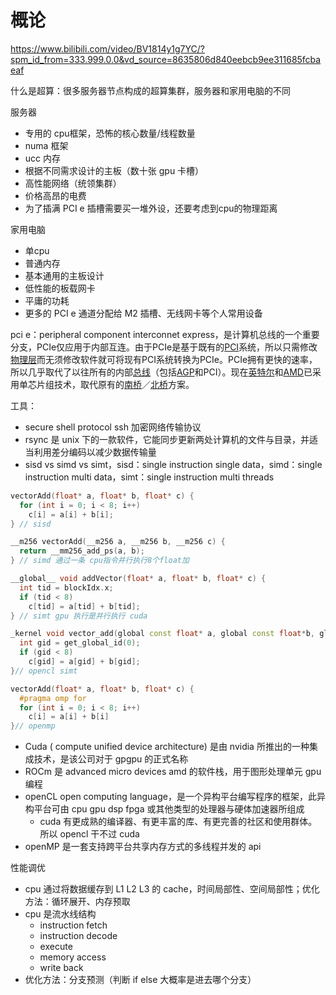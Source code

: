 # 概论

https://www.bilibili.com/video/BV1814y1g7YC/?spm_id_from=333.999.0.0&vd_source=8635806d840eebcb9ee311685fcbaeaf



什么是超算：很多服务器节点构成的超算集群，服务器和家用电脑的不同

服务器

- 专用的 cpu框架，恐怖的核心数量/线程数量
- numa 框架
- ucc 内存
- 根据不同需求设计的主板（数十张 gpu 卡槽）
- 高性能网络（统领集群）
- 价格高昂的电费
- 为了插满 PCI e 插槽需要买一堆外设，还要考虑到cpu的物理距离

家用电脑

- 单cpu
- 普通内存
- 基本通用的主板设计
- 低性能的板载网卡
- 平庸的功耗
- 更多的 PCI e 通道分配给 M2 插槽、无线网卡等个人常用设备

pci e：peripheral component interconnet express，是计算机总线的一个重要分支，PCIe仅应用于内部互连。由于PCIe是基于既有的[PCI](https://zh.wikipedia.org/wiki/外设组件互连标准)系统，所以只需修改[物理层](https://zh.wikipedia.org/wiki/物理层)而无须修改软件就可将现有PCI系统转换为PCIe。PCIe拥有更快的速率，所以几乎取代了以往所有的内部[总线](https://zh.wikipedia.org/wiki/总线)（包括[AGP](https://zh.wikipedia.org/wiki/AGP)和PCI）。现在[英特尔](https://zh.wikipedia.org/wiki/英特尔)和[AMD](https://zh.wikipedia.org/wiki/超威半导体)已采用单芯片组技术，取代原有的[南桥](https://zh.wikipedia.org/wiki/南桥)／[北桥](https://zh.wikipedia.org/wiki/北桥)方案。



工具：

- secure shell protocol ssh 加密网络传输协议
-  rsync 是 unix 下的一款软件，它能同步更新两处计算机的文件与目录，并适当利用差分编码以减少数据传输量
- sisd vs simd vs simt，sisd：single instruction single data，simd：single instruction multi data，simt：single instruction multi threads

~~~c++
vectorAdd(float* a, float* b, float* c) {
  for (int i = 0; i < 8; i++) 
    c[i] = a[i] + b[i];
} // sisd

__m256 vectorAdd(__m256 a, __m256 b, __m256 c) {
  return __mm256_add_ps(a, b);
} // simd 通过一条 cpu指令并行执行8个float加

__global__ void addVector(float* a, float* b, float* c) {
  int tid = blockIdx.x;
  if (tid < 8)
    c[tid] = a[tid] + b[tid];
} // simt gpu 执行是并行执行 cuda

_kernel void vector_add(global const float* a, global const float*b, global float* c) {
  int gid = get_global_id(0);
  if (gid < 8)
    c[gid] = a[gid] + b[gid];
}// opencl simt

vectorAdd(float* a, float* b, float* c) {
  #pragma omp for
  for (int i = 0; i < 8; i++) 
    c[i] = a[i] + b[i]
}// openmp
~~~

- Cuda ( compute unified device architecture) 是由 nvidia 所推出的一种集成技术，是该公司对于 gpgpu 的正式名称
- ROCm 是 advanced micro devices amd 的软件栈，用于图形处理单元 gpu 编程
- openCL open computing language，是一个异构平台编写程序的框架，此异构平台可由 cpu gpu dsp fpga 或其他类型的处理器与硬体加速器所组成
  - cuda 有更成熟的编译器、有更丰富的库、有更完善的社区和使用群体。所以 opencl 干不过 cuda
- openMP 是一套支持跨平台共享内存方式的多线程并发的 api



性能调优

- cpu 通过将数据缓存到 L1 L2 L3 的 cache，时间局部性、空间局部性；优化方法：循环展开、内存预取
- cpu 是流水线结构
  - instruction fetch
  - instruction decode
  - execute
  - memory access
  - write back
- 优化方法：分支预测（判断 if else 大概率是进去哪个分支）









